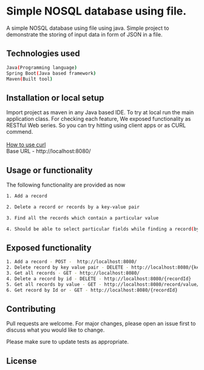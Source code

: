 # Simple NOSQL database using file.

A simple NOSQL database using file using java. Simple project to demonstrate the storing of input data in form of JSON in a file.

## Technologies used
```sh
Java(Programming language)
Spring Boot(Java based framework)
Maven(Built tool)
```

## Installation or local setup

Import project as maven in any Java based IDE. To try at local run the main application class.
For checking each feature, We exposed functionality as RESTful Web series. So you can try hitting
using client apps or as CURL commend.<br />
<br />
[How to use curl](https://www.baeldung.com/curl-rest)
<br />
Base URL - http://localhost:8080/


## Usage or functionality
The following functionality are provided as now
```sh
1. Add a record

2. Delete a record or records by a key-value pair

3. Find all the records which contain a particular value

4. Should be able to select particular fields while finding a record(by default it should return all the fields)
```

## Exposed functionality

```sh
1. Add a record - POST -  http://localhost:8080/
2. Delete record by key value pair - DELETE - http://localhost:8080/{key}/{value}
3. Get all records - GET - http://localhost:8080/
4. Delete a record by id - DELETE - http://localhost:8080/{recordId}
5. Get all records by value - GET - http://localhost:8080/record/value/{value}
6. Get record by Id or - GET - http://localhost:8080/{recordId}
```


## Contributing
Pull requests are welcome. For major changes, please open an issue first to discuss what you would like to change.

Please make sure to update tests as appropriate.

## License
